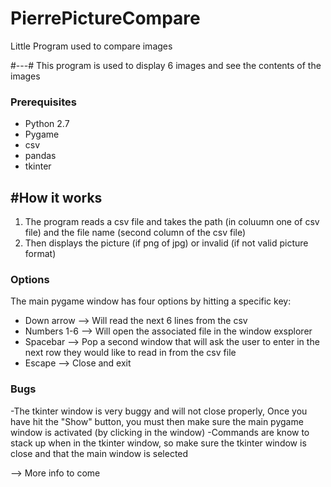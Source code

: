 # PierrePictureCompare
Little Program used to compare images

#---#
This program is used to display 6 images and see the contents of the images

### Prerequisites
- Python 2.7
- Pygame
- csv
- pandas
- tkinter

## #How it works
1. The program reads a csv file and takes the path (in coluumn one of csv file) and the file name (second column of the csv file)
2. Then displays the picture (if png of jpg) or invalid (if not valid picture format)

### Options
The main pygame window has four options by hitting a specific key:
- Down arrow --> Will read the next 6 lines from the csv
- Numbers 1-6 --> Will open the associated file in the window exsplorer
- Spacebar --> Pop a second window that will ask the user to enter in the next row they would like to read in from the csv file
- Escape --> Close and exit

### Bugs
-The tkinter window is very buggy and will not close properly, Once you have hit the "Show" button, you must then make sure the main pygame window is activated (by clicking in the window)
-Commands are know to stack up when in the tkinter window, so make sure the tkinter window is close and that the main window is selected

--> More info to come
